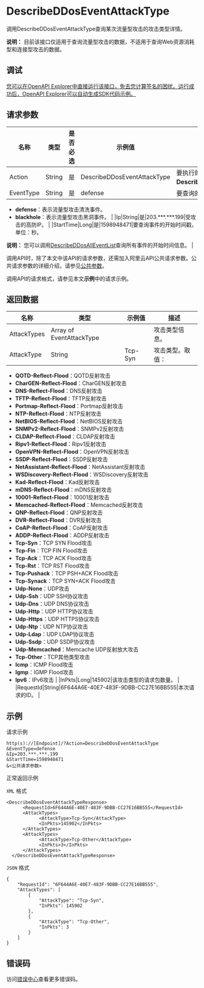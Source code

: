 # DescribeDDosEventAttackType

调用DescribeDDosEventAttackType查询某次流量型攻击的攻击类型详情。

**说明：** 目前该接口仅适用于查询流量型攻击的数据，不适用于查询Web资源消耗型和连接型攻击的数据。

## 调试

[您可以在OpenAPI Explorer中直接运行该接口，免去您计算签名的困扰。运行成功后，OpenAPI Explorer可以自动生成SDK代码示例。](https://api.aliyun.com/#product=ddoscoo&api=DescribeDDosEventAttackType&type=RPC&version=2020-01-01)

## 请求参数

|名称|类型|是否必选|示例值|描述|
|--|--|----|---|--|
|Action|String|是|DescribeDDosEventAttackType|要执行的操作。取值：**DescribeDDosEventAttackType**。 |
|EventType|String|是|defense|要查询的攻击事件的类型。取值：

 -   **defense**：表示流量型攻击清洗事件。
-   **blackhole**：表示流量型攻击黑洞事件。 |
|Ip|String|是|203.\*\*\*.\*\*\*.199|受攻击的高防IP。 |
|StartTime|Long|是|1598948471|要查询事件的开始时间戳，单位：秒。

 **说明：** 您可以调用[DescribeDDosAllEventList](~~188604~~)查询所有事件的开始时间信息。 |

调用API时，除了本文中该API的请求参数，还需加入阿里云API公共请求参数。公共请求参数的详细介绍，请参见[公共参数](~~157269~~)。

调用API的请求格式，请参见本文**示例**中的请求示例。

## 返回数据

|名称|类型|示例值|描述|
|--|--|---|--|
|AttackTypes|Array of EventAttackType| |攻击类型信息。 |
|AttackType|String|Tcp-Syn|攻击类型。取值：

 -   **QOTD-Reflect-Flood**：QOTD反射攻击
-   **CharGEN-Reflect-Flood**：CharGEN反射攻击
-   **DNS-Reflect-Flood**：DNS反射攻击
-   **TFTP-Reflect-Flood**：TFTP反射攻击
-   **Portmap-Reflect-Flood**：Portmap反射攻击
-   **NTP-Reflect-Flood**：NTP反射攻击
-   **NetBIOS-Reflect-Flood**：NetBIOS反射攻击
-   **SNMPv2-Reflect-Flood**：SNMPv2反射攻击
-   **CLDAP-Reflect-Flood**：CLDAP反射攻击
-   **Ripv1-Reflect-Flood**：Ripv1反射攻击
-   **OpenVPN-Reflect-Flood**：OpenVPN反射攻击
-   **SSDP-Reflect-Flood**：SSDP反射攻击
-   **NetAssistant-Reflect-Flood**：NetAssistant反射攻击
-   **WSDiscovery-Reflect-Flood**：WSDiscovery反射攻击
-   **Kad-Reflect-Flood**：Kad反射攻击
-   **mDNS-Reflect-Flood**：mDNS反射攻击
-   **10001-Reflect-Flood**：10001反射攻击
-   **Memcached-Reflect-Flood**：Memcached反射攻击
-   **QNP-Reflect-Flood**：QNP反射攻击
-   **DVR-Reflect-Flood**：DVR反射攻击
-   **CoAP-Reflect-Flood**：CoAP反射攻击
-   **ADDP-Reflect-Flood**：ADDP反射攻击
-   **Tcp-Syn**：TCP SYN Flood攻击
-   **Tcp-Fin**：TCP FIN Flood攻击
-   **Tcp-Ack**：TCP ACK Flood攻击
-   **Tcp-Rst**：TCP RST Flood攻击
-   **Tcp-Pushack**：TCP PSH+ACK Flood攻击
-   **Tcp-Synack**：TCP SYN+ACK Flood攻击
-   **Udp-None**：UDP攻击
-   **Udp-Ssh**：UDP SSH协议攻击
-   **Udp-Dns**：UDP DNS协议攻击
-   **Udp-Http**：UDP HTTP协议攻击
-   **Udp-Https**：UDP HTTPS协议攻击
-   **Udp-Ntp**：UDP NTP协议攻击
-   **Udp-Ldap**：UDP LDAP协议攻击
-   **Udp-Ssdp**：UDP SSDP协议攻击
-   **Udp-Memcached**：Memcache UDP反射放大攻击
-   **Tcp-Other**：TCP其他类型攻击
-   **Icmp**：ICMP Flood攻击
-   **Igmp**：IGMP Flood攻击
-   **Ipv6**：IPv6攻击 |
|InPkts|Long|145902|该攻击类型的请求包数量。 |
|RequestId|String|6F644A6E-40E7-483F-9DBB-CC27E16BB555|本次请求的ID。 |

## 示例

请求示例

```
http(s)://[Endpoint]/?Action=DescribeDDosEventAttackType
&EventType=defense
&Ip=203.***.***.199
&StartTime=1598948471
&<公共请求参数>
```

正常返回示例

`XML` 格式

```
<DescribeDDosEventAttackTypeResponse>
	  <RequestId>6F644A6E-40E7-483F-9DBB-CC27E16BB555</RequestId>
	  <AttackTypes>
		    <AttackType>Tcp-Syn</AttackType>
		    <InPkts>145902</InPkts>
	  </AttackTypes>
	  <AttackTypes>
		    <AttackType>Tcp-Other</AttackType>
		    <InPkts>3</InPkts>
	  </AttackTypes>
  </DescribeDDosEventAttackTypeResponse>
```

`JSON` 格式

```
{
	"RequestId": "6F644A6E-40E7-483F-9DBB-CC27E16BB555",
	"AttackTypes": [
		{
			"AttackType": "Tcp-Syn",
			"InPkts": 145902
		},
		{
			"AttackType": "Tcp-Other",
			"InPkts": 3
		}
	]
}
```

## 错误码

访问[错误中心](https://error-center.aliyun.com/status/product/ddoscoo)查看更多错误码。


